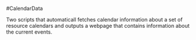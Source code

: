 #CalendarData

Two scripts that automaticall fetches calendar information about a set of resource calendars and outputs a webpage that contains information about the current events.